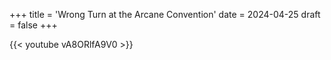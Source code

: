 +++
title = 'Wrong Turn at the Arcane Convention'
date = 2024-04-25
draft = false
+++

{{< youtube vA8ORlfA9V0 >}}